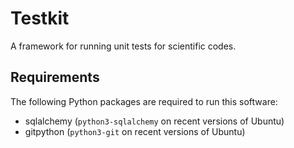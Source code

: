 # Testkit
A framework for running unit tests for scientific codes.

## Requirements
The following Python packages are required to run this software:

- sqlalchemy (``python3-sqlalchemy`` on recent versions of Ubuntu)
- gitpython (``python3-git`` on recent versions of Ubuntu)

